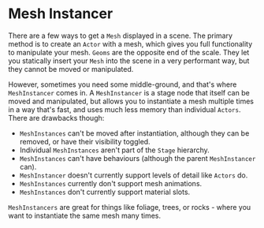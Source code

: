 # Mesh Instancer

There are a few ways to get a `Mesh` displayed in a scene. The primary method is to create an `Actor` with a mesh, which gives you full functionality to manipulate your mesh. `Geoms` are the opposite end of the scale. They let you statically insert your `Mesh` into the scene in a very performant way, but they cannot be moved or manipulated.

However, sometimes you need some middle-ground, and that's where `MeshInstancer` comes in. A `MeshInstancer` is a stage node that itself can be moved and manipulated, but allows you to instantiate a mesh multiple times in a way that's fast, and uses much less memory than individual `Actors`. There are drawbacks though:

 - `MeshInstances` can't be moved after instantiation, although they can be removed, or have their visibility toggled.
 - Individual `MeshInstances` aren't part of the `Stage` hierarchy.
 - `MeshInstances` can't have behaviours (although the parent `MeshInstancer` can).
 - `MeshInstancer` doesn't currently support levels of detail like `Actors` do.
 - `MeshInstances` currently don't support mesh animations.
 - `MeshInstances` don't currently support material slots.

`MeshInstancers` are great for things like foliage, trees, or rocks - where you want to instantiate the same mesh many times.